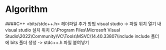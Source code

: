 # Algorithm

####C++
<bits/stdc++.h> 헤더파일 추가 방법
visual studio -> 파일 위치 열기
내 visual studio 설치 위치 C:\Program Files\Microsoft Visual Studio\2022\Community\VC\Tools\MSVC\14.40.33807\include 
include 폴더에 bits 폴더 생성 -> stdc++.h 파일 붙여넣기
